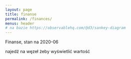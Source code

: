 ```yaml
---
layout: page
title: finanse
permalink: /finances/
menus: header
# na bazie https://observablehq.com/@d3/sankey-diagram
---
```


Finanse, stan na 2020-06

najedź na węzeł żeby wyświetlić wartość

<div id="chart"></div>
<script src="https://d3js.org/d3.v5.min.js"></script>
<script src="https://unpkg.com/d3-array@1"></script>
<script src="https://unpkg.com/d3-collection@1"></script>
<script src="https://unpkg.com/d3-path@1"></script>
<script src="https://unpkg.com/d3-shape@1"></script>
<script src="https://unpkg.com/d3-sankey@0"></script>
<script src="index.js"></script>
